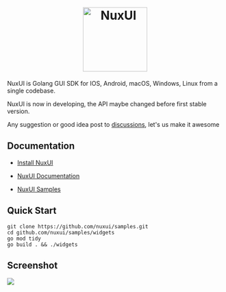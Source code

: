 <a href="https://nuxui.org/">
  <h1 align="center">
    <picture>
      <source height="150" media="(prefers-color-scheme: dark)" srcset="https://gitee.com/nuxui/website/raw/master/static/nuxui_logo_text.svg">
      <img alt="NuxUI" height="150" src="https://gitee.com/nuxui/website/raw/master/static/nuxui_logo_text.svg">
    </picture>
  </h1>
</a>

NuxUI is Golang GUI SDK for IOS, Android, macOS, Windows, Linux from a single codebase.

NuxUI is now in developing, the API maybe changed before first stable version.

Any suggestion or good idea post to [discussions](https://github.com/nuxui/nuxui/discussions), let's us make it awesome

## Documentation

* [Install NuxUI](https://nuxui.org/start/install/)

* [NuxUI Documentation](https://nuxui.org/)

* [NuxUI Samples](https://github.com/nuxui/samples)

## Quick Start
```
git clone https://github.com/nuxui/samples.git
cd github.com/nuxui/samples/widgets
go mod tidy
go build . && ./widgets
```
## Screenshot

![](https://gitee.com/nuxui/website/raw/master/static/samples/screenshot_widgets.webp)
